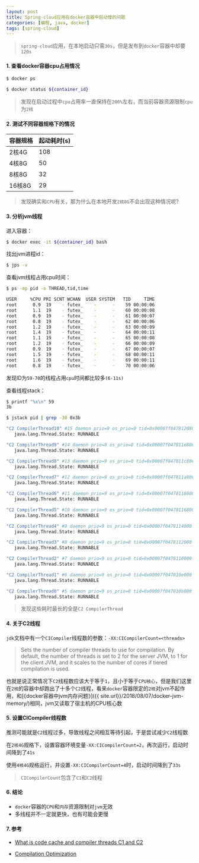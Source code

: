 ```yaml
---
layout: post
title: Spring-cloud应用在docker容器中启动慢的问题
categories: [编程, java, docker]
tags: [spring-cloud]
---
```



> `spring-cloud`应用，在本地启动只需`30s`，但是发布到`docker`容器中却要`120s`

#### 1. 查看docker容器cpu占用情况

```sh
$ docker ps

$ docker status ${container_id}
```

> 发现在启动过程中`cpu`占用率一直保持在`200%`左右，而当前容器资源限制`cpu`为`2核`

#### 2. 测试不同容器规格下的情况

|容器规格   |   起动耗时(s)  |
| -------- | -------------------|
| 2核4G | 108 |
| 4核8G | 50 |
| 8核8G | 32 |
| 16核8G | 29 |

> 发现确实和`CPU`有关，那为什么在本地开发`2核8G`不会出现这种情况呢?

#### 3. 分析jvm线程

进入容器：

```sh
$ docker exec -it ${container_id} bash
```

找出jvm进程id：

```sh
$ jps -v
```

查看jvm线程占用cpu时间：

```sh
$ ps -mp pid -o THREAD,tid,time

USER     %CPU PRI SCNT WCHAN  USER SYSTEM   TID     TIME
root      0.9  19    - futex_    -      -    59 00:00:06
root      1.1  19    - futex_    -      -    60 00:00:08
root      0.9  19    - futex_    -      -    61 00:00:07
root      0.8  19    - futex_    -      -    62 00:00:06
root      1.2  19    - futex_    -      -    63 00:00:09
root      1.4  19    - futex_    -      -    64 00:00:11
root      1.1  19    - futex_    -      -    65 00:00:08
root      1.2  19    - futex_    -      -    66 00:00:09
root      0.9  19    - futex_    -      -    67 00:00:07
root      1.5  19    - futex_    -      -    68 00:00:11
root      1.6  19    - futex_    -      -    69 00:00:11
root      0.8  19    - futex_    -      -    70 00:00:06
```

发现ID为`59-70`的线程占用`cpu`时间都比较多`(6-11s)`

查看线程stack：

```sh
$ printf "%x\n" 59
3b

$ jstack pid | grep -30 0x3b

"C2 CompilerThread10" #15 daemon prio=9 os_prio=0 tid=0x00007f0478120800 nid=0x45 waiting on condition [0x0000000000000000]
   java.lang.Thread.State: RUNNABLE

"C2 CompilerThread9" #14 daemon prio=9 os_prio=0 tid=0x00007f047811e800 nid=0x44 waiting on condition [0x0000000000000000]
   java.lang.Thread.State: RUNNABLE

"C2 CompilerThread8" #13 daemon prio=9 os_prio=0 tid=0x00007f047811c800 nid=0x43 waiting on condition [0x0000000000000000]
   java.lang.Thread.State: RUNNABLE

"C2 CompilerThread7" #12 daemon prio=9 os_prio=0 tid=0x00007f047811a800 nid=0x42 waiting on condition [0x0000000000000000]
   java.lang.Thread.State: RUNNABLE

"C2 CompilerThread6" #11 daemon prio=9 os_prio=0 tid=0x00007f0478118800 nid=0x41 waiting on condition [0x0000000000000000]
   java.lang.Thread.State: RUNNABLE

"C2 CompilerThread5" #10 daemon prio=9 os_prio=0 tid=0x00007f0478116800 nid=0x40 waiting on condition [0x0000000000000000]
   java.lang.Thread.State: RUNNABLE

"C2 CompilerThread4" #9 daemon prio=9 os_prio=0 tid=0x00007f0478114000 nid=0x3f waiting on condition [0x0000000000000000]
   java.lang.Thread.State: RUNNABLE

"C2 CompilerThread3" #8 daemon prio=9 os_prio=0 tid=0x00007f0478112000 nid=0x3e waiting on condition [0x0000000000000000]
   java.lang.Thread.State: RUNNABLE

"C2 CompilerThread2" #7 daemon prio=9 os_prio=0 tid=0x00007f0478110000 nid=0x3d waiting on condition [0x0000000000000000]
   java.lang.Thread.State: RUNNABLE

"C2 CompilerThread1" #6 daemon prio=9 os_prio=0 tid=0x00007f047810e000 nid=0x3c waiting on condition [0x0000000000000000]
   java.lang.Thread.State: RUNNABLE

"C2 CompilerThread0" #5 daemon prio=9 os_prio=0 tid=0x00007f047810b000 nid=0x3b waiting on condition [0x0000000000000000]
   java.lang.Thread.State: RUNNABLE
```

> 发现这些耗时最长的全是`C2 CompilerThread`

#### 4. 关于C2线程

`jdk`文档中有一个`CICompiler`线程数的参数：`-XX:CICompilerCount=<threads>`

> Sets the number of compiler threads to use for compilation. By default, the number of threads is set to 2 for the server JVM, to 1 for the client JVM, and it scales to the number of cores if tiered compilation is used.

也就是说正常情况下`C2`线程数应该大于等于`1`，且小于等于`CPU核心`，但是我们这里在`2核`的容器中却跑出了十多个`C2`线程，看来`docker`容器限定的`2核`对jvm不起作用，和[《docker容器中jvm内存问题》]({{ site.url}}/2018/08/07/docker-jvm-memory/)相同，jvm又读取了宿主机的CPU核心数

#### 5. 设置CICompiler线程数

推测可能就是`C2`线程过多，导致线程之间相互等待引起，于是尝试减少`C2`线程数

在`2核4G`规格下，设置容器环境变量`-XX:CICompilerCount=2`，再次运行，启动时间降到了`41s`

使用`4核4G`规格运行，并设置`-XX:CICompilerCount=4`时，启动时间降到了`33s`

> `CICompilerCount`包含了`C1`和`C2`线程

#### 6. 结论

* `docker`容器的`CPU`和`内存`资源限制对`jvm`无效
* 多线程并不一定就更快，也有可能会更慢

#### 7. 参考

* [What is code cache and compiler threads C1 and C2](http://marjavamitjava.com/code-cache-compiler-threads-c1-c2/)

* [Compilation Optimization](https://docs.oracle.com/javacomponents/jrockit-hotspot/migration-guide/comp-opt.htm#JRHMG142)